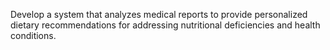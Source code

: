 Develop a system that analyzes medical reports to provide personalized dietary recommendations for addressing nutritional deficiencies and health conditions.
